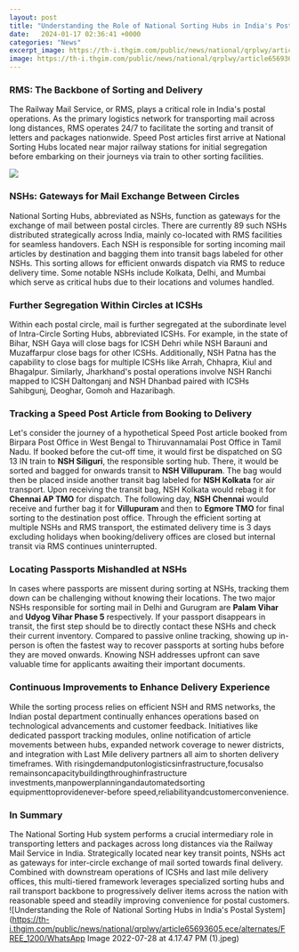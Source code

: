 ```yaml
---
layout: post
title: "Understanding the Role of National Sorting Hubs in India's Postal System"
date:   2024-01-17 02:36:41 +0000
categories: "News"
excerpt_image: https://th-i.thgim.com/public/news/national/qrplwy/article65693605.ece/alternates/FREE_1200/WhatsApp Image 2022-07-28 at 4.17.47 PM (1).jpeg
image: https://th-i.thgim.com/public/news/national/qrplwy/article65693605.ece/alternates/FREE_1200/WhatsApp Image 2022-07-28 at 4.17.47 PM (1).jpeg
---
```


### RMS: The Backbone of Sorting and Delivery
The Railway Mail Service, or RMS, plays a critical role in India's postal operations. As the primary logistics network for transporting mail across long distances, RMS operates 24/7 to facilitate the sorting and transit of letters and packages nationwide. Speed Post articles first arrive at National Sorting Hubs located near major railway stations for initial segregation before embarking on their journeys via train to other sorting facilities. 

![](https://blog.epostbook.com/wp-content/uploads/2021/03/What-does-National-Sorting-Hubs-NSHs-mean-in-an-Indian-Speed-Post.jpg)
### NSHs: Gateways for Mail Exchange Between Circles
National Sorting Hubs, abbreviated as NSHs, function as gateways for the exchange of mail between postal circles. There are currently 89 such NSHs distributed strategically across India, mainly co-located with RMS facilities for seamless handovers. Each NSH is responsible for sorting incoming mail articles by destination and bagging them into transit bags labeled for other NSHs. This sorting allows for efficient onwards dispatch via RMS to reduce delivery time. Some notable NSHs include Kolkata, Delhi, and Mumbai which serve as critical hubs due to their locations and volumes handled.
### Further Segregation Within Circles at ICSHs 
Within each postal circle, mail is further segregated at the subordinate level of Intra-Circle Sorting Hubs, abbreviated ICSHs. For example, in the state of Bihar, NSH Gaya will close bags for ICSH Dehri while NSH Barauni and Muzaffarpur close bags for other ICSHs. Additionally, NSH Patna has the capability to close bags for multiple ICSHs like Arrah, Chhapra, Kiul and Bhagalpur. Similarly, Jharkhand's postal operations involve NSH Ranchi mapped to ICSH Daltonganj and NSH Dhanbad paired with ICSHs Sahibgunj, Deoghar, Gomoh and Hazaribagh.
### Tracking a Speed Post Article from Booking to Delivery
Let's consider the journey of a hypothetical Speed Post article booked from Birpara Post Office in West Bengal to Thiruvannamalai Post Office in Tamil Nadu. If booked before the cut-off time, it would first be dispatched on SG 13 IN train to **NSH Siliguri**, the responsible sorting hub. There, it would be sorted and bagged for onwards transit to **NSH Villupuram**. The bag would then be placed inside another transit bag labeled for **NSH Kolkata** for air transport. Upon receiving the transit bag, NSH Kolkata would rebag it for **Chennai AP TMO** for dispatch. The following day, **NSH Chennai** would receive and further bag it for **Villupuram** and then to **Egmore TMO** for final sorting to the destination post office. Through the efficient sorting at multiple NSHs and RMS transport, the estimated delivery time is 3 days excluding holidays when booking/delivery offices are closed but internal transit via RMS continues uninterrupted.
### Locating Passports Mishandled at NSHs 
In cases where passports are missent during sorting at NSHs, tracking them down can be challenging without knowing their locations. The two major NSHs responsible for sorting mail in Delhi and Gurugram are **Palam Vihar** and **Udyog Vihar Phase 5** respectively. If your passport disappears in transit, the first step should be to directly contact these NSHs and check their current inventory. Compared to passive online tracking, showing up in-person is often the fastest way to recover passports at sorting hubs before they are moved onwards. Knowing NSH addresses upfront can save valuable time for applicants awaiting their important documents.
### Continuous Improvements to Enhance Delivery Experience
While the sorting process relies on efficient NSH and RMS networks, the Indian postal department continually enhances operations based on technological advancements and customer feedback. Initiatives like dedicated passport tracking modules, online notification of article movements between hubs, expanded network coverage to newer districts, and integration with Last Mile delivery partners all aim to shorten delivery timeframes. With risingdemandputonlogisticsinfrastructure,focusalso remainsoncapacitybuildingthroughinfrastructure investments,manpowerplanningandautomatedsorting equipmenttoprovidenever-before speed,reliabilityandcustomerconvenience.
### In Summary 
The National Sorting Hub system performs a crucial intermediary role in transporting letters and packages across long distances via the Railway Mail Service in India. Strategically located near key transit points, NSHs act as gateways for inter-circle exchange of mail sorted towards final delivery. Combined with downstream operations of ICSHs and last mile delivery offices, this multi-tiered framework leverages specialized sorting hubs and rail transport backbone to progressively deliver items across the nation with reasonable speed and steadily improving convenience for postal customers.
 ![Understanding the Role of National Sorting Hubs in India's Postal System](https://th-i.thgim.com/public/news/national/qrplwy/article65693605.ece/alternates/FREE_1200/WhatsApp Image 2022-07-28 at 4.17.47 PM (1).jpeg)